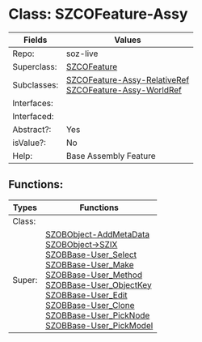 
# Class:	SZCOFeature-Assy

| Fields | Values |
| --------- | --------- |
| Repo: | soz-live |
| Superclass: | [SZCOFeature](SZCOFeature.html) |
| Subclasses: | [SZCOFeature-Assy-RelativeRef](SZCOFeature-Assy-RelativeRef.html) <br> [SZCOFeature-Assy-WorldRef](SZCOFeature-Assy-WorldRef.html) |
| Interfaces: |  |
| Interfaced: |  |
| Abstract?: | Yes |
| isValue?: | No |
| Help: | Base Assembly Feature |


## Functions:

| Types | Functions |
| --------- | --------- |
| Class: |  |
| Super: | [SZOBObject-AddMetaData](SZOBObject.html) <br> [SZOBObject->SZIX](SZOBObject.html) <br> [SZOBBase-User_Select](SZOBBase.html) <br> [SZOBBase-User_Make](SZOBBase.html) <br> [SZOBBase-User_Method](SZOBBase.html) <br> [SZOBBase-User_ObjectKey](SZOBBase.html) <br> [SZOBBase-User_Edit](SZOBBase.html) <br> [SZOBBase-User_Clone](SZOBBase.html) <br> [SZOBBase-User_PickNode](SZOBBase.html) <br> [SZOBBase-User_PickModel](SZOBBase.html) |


